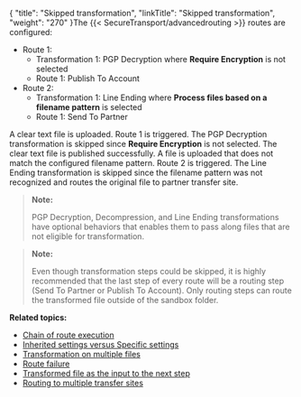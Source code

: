 {
    "title": "Skipped transformation",
    "linkTitle": "Skipped transformation",
    "weight": "270"
}The {{< SecureTransport/advancedrouting  >}} routes are configured:

-   Route 1:
    -   Transformation 1: PGP Decryption where **Require Encryption** is not selected
    -   Route 1: Publish To Account
-   Route 2:
    -   Transformation 1: Line Ending where **Process files based on a filename pattern** is selected
    -   Route 1: Send To Partner

A clear text file is uploaded. Route 1 is triggered. The PGP Decryption transformation is skipped since **Require Encryption** is not selected. The clear text file is published successfully. A file is uploaded that does not match the configured filename pattern. Route 2 is triggered. The Line Ending transformation is skipped since the filename pattern was not recognized and routes the original file to partner transfer site.

> **Note:**
>
> PGP Decryption, Decompression, and Line Ending transformations have optional behaviors that enables them to pass along files that are not eligible for transformation.

> **Note:**
>
> Even though transformation steps could be skipped, it is highly recommended that the last step of every route will be a routing step (Send To Partner or Publish To Account). Only routing steps can route the transformed file outside of the sandbox folder.

**Related topics:**

-   <a href="../c_st_chain_of_route_execution" class="MCXref xref">Chain of route execution</a>
-   <a href="../c_st_inherited_versus_specific" class="MCXref xref">Inherited settings versus Specific settings</a>
-   <a href="../c_st_transformation_on_multiple_files" class="MCXref xref">Transformation on multiple files</a>
-   <a href="../c_st_route_failure" class="MCXref xref">Route failure</a>
-   <a href="" class="MCXref xref">Transformed file as the input to the next step</a>
-   <a href="../c_st_routing_to_multiple_transfer_sites" class="MCXref xref">Routing to multiple transfer sites</a>
